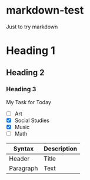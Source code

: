 # markdown-test
Just to try markdown


# **Heading 1**
## **Heading 2**
### **Heading 3**

My Task for Today
- [ ] Art
- [x] Social Studies
- [x] Music
- [ ] Math

| Syntax | Description |
| ----------- | ----------- |
| Header | Title |
| Paragraph | Text |
